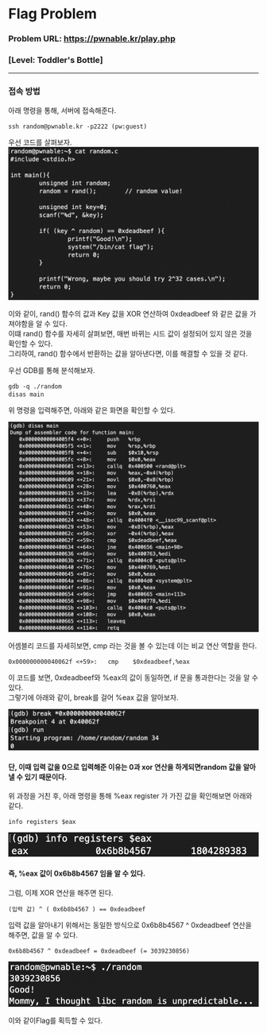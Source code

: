 # Flag Problem      
     
### Problem URL: <https://pwnable.kr/play.php> <br> 
### [Level: Toddler's Bottle]       

<hr/>    
   
### 접속 방법  
아래 명령을 통해, 서버에 접속해준다.   
```    
ssh random@pwnable.kr -p2222 (pw:guest) 
```  

우선 코드를 살펴보자.   
<img src="./image/1.png"/>   
     
이와 같이, rand() 함수의 값과 Key 값을 XOR 연산하여 0xdeadbeef 와 같은 값을 가져야함을 알 수 있다.   
이떄 rand() 함수를 자세히 살펴보면, 매번 바뀌는 시드 값이 설정되어 있지 않은 것을 확인할 수 있다.   
그리하여, rand() 함수에서 반환하는 값을 알아낸다면, 이를 해결할 수 있을 것 같다.   
      
우선 GDB를 통해 분석해보자.     
``` 
gdb -q ./random     
disas main    
```   
    
위 명령을 입력해주면, 아래와 같은 화면을 확인할 수 있다.      
    
<img src="./image/3.png"/>   

어셈블리 코드를 자세히보면, cmp 라는 것을 볼 수 있는데 이는 비교 연산 역할을 한다.   
     
```    
0x000000000040062f <+59>:	cmp    $0xdeadbeef,%eax    
```    

이 코드를 보면, 0xdeadbeef와 %eax의 값이 동일하면, if 문을 통과한다는 것을 알 수 있다.    
그렇기에 아래와 같이, break를 걸어 %eax 값을 알아보자.      
     
<img src="./image/2.png"/>    
      
#### 단, 이때 입력 값을 0으로 입력해준 이유는 0과 xor 연산을 하게되면random 값을 알아낼 수 있기 때문이다.     
     
위 과정을 거친 후, 아래 명령을 통해 %eax register 가 가진 값을 확인해보면 아래와 같다.   
     
```     
info registers $eax    
```    
     
<img src="./image/4.png"/>    
     
#### 즉, %eax 값이 0x6b8b4567 임을 알 수 있다.    

그럼, 이제 XOR 연산을 해주면 된다.    

``` 
(입력 값) ^ ( 0x6b8b4567 ) == 0xdeadbeef 
```      
     
입력 값을 알아내기 위해서는 동일한 방식으로 0x6b8b4567 ^ 0xdeadbeef 연산을 해주면, 값을 알 수 있다.    
   
```   
0x6b8b4567 ^ 0xdeadbeef = 0xdeadbeef (= 3039230856) 
```    

<img src="./image/5.png"/>    
    
이와 같이Flag를 획득할 수 있다.    

 


